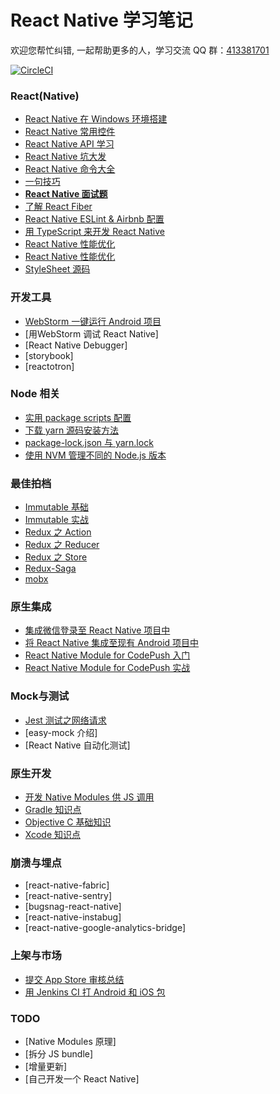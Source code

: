 # React Native 学习笔记

欢迎您帮忙纠错, 一起帮助更多的人，学习交流 QQ 群：[413381701](http://shang.qq.com/wpa/qunwpa?idkey=3b9474dacbf35e4a9659e89399758406e510e5b8a3f81109f7d07efaadc6056d)

[![CircleCI](https://circleci.com/gh/Kennytian/learning-react-native.svg?style=svg)](https://circleci.com/gh/Kennytian/learning-react-native)

### React(Native)
- [React Native 在 Windows 环境搭建](https://github.com/Kennytian/learning-react-native/blob/master/environment/config-environment-on-windows.md)
- [React Native 常用控件](https://github.com/Kennytian/learning-react-native/blob/master/components/popular-component.md)
- [React Native API 学习](https://github.com/Kennytian/learning-react-native/blob/master/api/react-native-api.md)
- [React Native 坑大发](https://github.com/Kennytian/learning-react-native/blob/master/environment/react-native-pit.md)
- [React Native 命令大全](https://github.com/Kennytian/learning-react-native/blob/master/api/react-native-commands.md)
- [一句技巧](https://github.com/Kennytian/learning-react-native/blob/master/others/one-word-tips.md)
- **[React Native 面试题](https://github.com/Kennytian/learning-react-native/blob/master/others/react-native-interview.md)**
- [了解 React Fiber](https://github.com/Kennytian/learning-react-native/blob/master/advanced/about-react-fiber.md)
- [React Native ESLint & Airbnb 配置](https://github.com/Kennytian/learning-react-native/blob/master/environment/react-native-eslint.md)
- [用 TypeScript 来开发 React Native](https://github.com/Kennytian/learning-react-native/blob/master/advanced/with_typescript.md)
- [React Native 性能优化](https://github.com/Kennytian/learning-react-native/blob/master/advanced/performance.md)
- [React Native 性能优化](https://github.com/Kennytian/learning-react-native/blob/master/advanced/performance.md)
- [StyleSheet 源码](https://github.com/Kennytian/learning-react-native/blob/master/advanced/source-code/stylesheet.md)

### 开发工具
- [WebStorm 一键运行 Android 项目](https://github.com/Kennytian/learning-react-native/blob/master/ide/webstorm/run_with_npm.md)
- [用WebStorm 调试 React Native]
- [React Native Debugger]
- [storybook]
- [reactotron]

### Node 相关
- [实用 package scripts 配置](https://github.com/Kennytian/learning-react-native/blob/master/others/package-scripts.md)
- [下载 yarn 源码安装方法](https://github.com/Kennytian/learning-react-native/blob/master/articles/install-yarn-with-sourcecode.md)
- [package-lock.json 与 yarn.lock](https://github.com/Kennytian/learning-react-native/blob/master/articles/package-lock-and-yarn-lock.md)
- [使用 NVM 管理不同的 Node.js 版本](https://github.com/Kennytian/learning-react-native/blob/master/environment/nvm.md)

### 最佳拍档
- [Immutable 基础](https://github.com/Kennytian/learning-react-native/blob/master/others/first-immutable.md)
- [Immutable 实战](https://github.com/Kennytian/learning-react-native/blob/master/others/action-immutable.md)
- [Redux 之 Action](https://github.com/Kennytian/learning-react-native/blob/master/redux/action.md)
- [Redux 之 Reducer](https://github.com/Kennytian/learning-react-native/blob/master/redux/reducer.md)
- [Redux 之 Store](https://github.com/Kennytian/learning-react-native/blob/master/redux/store.md)
- [Redux-Saga](https://github.com/Kennytian/learning-react-native/blob/master/redux/redux-saga.md)
- [mobx](https://github.com/Kennytian/learning-react-native/blob/master/mobx/first.md)

### 原生集成
- [集成微信登录至 React Native 项目中](https://github.com/Kennytian/learning-react-native/blob/master/components/login-with-wechat.md)
- [将 React Native 集成至现有 Android 项目中](https://github.com/Kennytian/embedded)
- [React Native Module for CodePush 入门](https://github.com/Kennytian/learning-react-native/blob/master/components/code-push-basic.md)
- [React Native Module for CodePush 实战](https://github.com/Kennytian/learning-react-native/blob/master/components/code-push-action.md)

### Mock与测试
- [Jest 测试之网络请求](https://github.com/Kennytian/learning-react-native/blob/master/api/jest-in-action-network-request.md)
- [easy-mock 介绍]
- [React Native 自动化测试]

### 原生开发
- [开发 Native Modules 供 JS 调用](https://github.com/Kennytian/learning-react-native/blob/master/components/develop-native-modules.md)
- [Gradle 知识点](https://github.com/Kennytian/learning-react-native/blob/master/gradle/gradle-basic.md)
- [Objective C 基础知识](https://github.com/Kennytian/learning-react-native/blob/master/api/learning-objective-c.md)
- [Xcode 知识点](https://github.com/Kennytian/learning-react-native/blob/master/environment/xcode.md)

### 崩溃与埋点
- [react-native-fabric]
- [react-native-sentry]
- [bugsnag-react-native]
- [react-native-instabug]
- [react-native-google-analytics-bridge]

### 上架与市场
- [提交 App Store 审核总结](https://github.com/Kennytian/learning-react-native/blob/master/others/app-store-reject.md)
- [用 Jenkins CI 打 Android 和 iOS 包](https://github.com/Kennytian/learning-react-native/blob/master/environment/react-native-ci.md)

### TODO
- [Native Modules 原理]
- [拆分 JS bundle]
- [增量更新]
- [自己开发一个 React Native]
